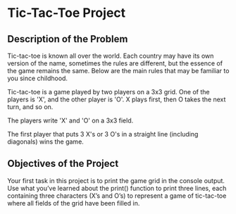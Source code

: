 # Tic-Tac-Toe Project

## Description of the Problem

Tic-tac-toe is known all over the world. Each country may have its own version of
the name, sometimes the rules are different, but the essence of the game remains the
same. Below are the main rules that may be familiar to you since childhood.

Tic-tac-toe is a game played by two players on a 3x3 grid. One of the players is 'X',
and the other player is 'O'. X plays first, then O takes the next turn, and so on.

The players write 'X' and 'O' on a 3x3 field.

The first player that puts 3 X's or 3 O's in a straight line (including diagonals)
wins the game.

## Objectives of the Project

Your first task in this project is to print the game grid in the console output.
Use what you’ve learned about the print() function to print three lines, each
containing three characters (X’s and O’s) to represent a game of tic-tac-toe where
all fields of the grid have been filled in.
